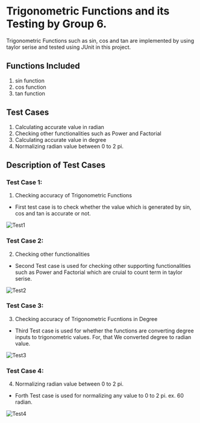 <h1>Trigonometric Functions and its Testing by Group 6.</h1>

Trigonometric Functions such as sin, cos and tan are implemented by using taylor
serise and tested using JUnit in this project.

<h2>Functions Included</h2>

1. sin function
2. cos function
3. tan function

<h2>Test Cases</h2>

1. Calculating accurate value in radian
2. Checking other functionalities such as Power and Factorial
3. Calculating accurate value in degree
4. Normalizing radian value between 0 to 2 pi.

<h2>Description of Test Cases</h2>

<h3>Test Case 1:</h3>

1. Checking accuracy of Trigonometric Functions

- First test case is to check whether the value which is generated by sin, cos and tan is accurate or not.

![Test1](https://raw.githubusercontent.com/yashpatel2911/trigonometric-junit-testing/master/Trigonometric-JUnit-Testing/Screenshots/Version1-Result.png)

<h3>Test Case 2:</h3>

2. Checking other functionalities

- Second Test case is used for checking other supporting functionalities such as Power and Factorial which are cruial to count term in taylor serise.

![Test2](https://raw.githubusercontent.com/yashpatel2911/trigonometric-junit-testing/master/Trigonometric-JUnit-Testing/Screenshots/Version2-Result.png)

<h3>Test Case 3:</h3>

3. Checking accuracy of Trigonometric Fucntions in Degree

- Third Test case is used for whether the functions are converting degree inputs to trigonometric values. For, that We converted degree to radian value.

![Test3](https://raw.githubusercontent.com/yashpatel2911/trigonometric-junit-testing/master/Trigonometric-JUnit-Testing/Screenshots/Version3-Result.png)

<h3>Test Case 4:</h3>

4. Normalizing radian value between 0 to 2 pi.

- Forth Test case is used for normalizing any value to 0 to 2 pi. ex. 60 radian.

![Test4](https://raw.githubusercontent.com/yashpatel2911/trigonometric-junit-testing/master/Trigonometric-JUnit-Testing/Screenshots/Version4-Result.png)
